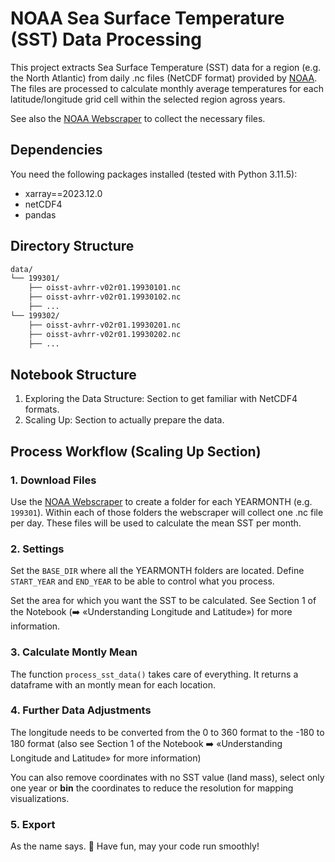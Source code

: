 # NOAA Sea Surface Temperature (SST) Data Processing

This project extracts Sea Surface Temperature (SST) data for a region (e.g. the North Atlantic) from daily .nc files (NetCDF format) provided by [NOAA](https://www.ncei.noaa.gov/products/optimum-interpolation-sst). The files are processed to calculate monthly average temperatures for each latitude/longitude grid cell within the selected region agross years.

See also the [NOAA Webscraper](https://github.com/hslu-dda/dda-introduction-to-python/tree/main/07_Data_Applications/noaa-webscraper) to collect the necessary files. 


## Dependencies

You need the following packages installed (tested with Python 3.11.5): 

- xarray==2023.12.0
- netCDF4
- pandas

## Directory Structure

```sh
data/
└── 199301/
    ├── oisst-avhrr-v02r01.19930101.nc
    ├── oisst-avhrr-v02r01.19930102.nc
    ├── ...
└── 199302/
    ├── oisst-avhrr-v02r01.19930201.nc
    ├── oisst-avhrr-v02r01.19930202.nc
    ├── ...
```

## Notebook Structure

1. Exploring the Data Structure: Section to get familiar with NetCDF4 formats.
2. Scaling Up: Section to actually prepare the data.


## Process Workflow (Scaling Up Section)

### 1. Download Files

Use the [NOAA Webscraper](https://github.com/hslu-dda/dda-introduction-to-python/tree/main/07_Data_Applications/noaa-webscraper) to create a folder for each YEARMONTH (e.g. `199301`). Within each of those folders the webscraper will collect one .nc file per day. These files will be used to calculate the mean SST per month. 

### 2. Settings

Set the `BASE_DIR` where all the YEARMONTH folders are located. Define `START_YEAR` and `END_YEAR` to be able to control what you process. 

Set the area for which you want the SST to be calculated. See Section 1 of the Notebook (➡️ «Understanding Longitude and Latitude») for more information. 

### 3. Calculate Montly Mean

The function `process_sst_data()` takes care of everything. It returns a dataframe with an montly mean for each location.

### 4. Further Data Adjustments

The longitude needs to be converted from the 0 to 360 format to the -180 to 180 format (also see Section 1 of the Notebook ➡️ «Understanding Longitude and Latitude» for more information)

You can also remove coordinates with no SST value (land mass), select only one year or **bin** the coordinates to reduce the resolution for mapping visualizations. 

### 5. Export

As the name says. 🥷 Have fun, may your code run smoothly!
